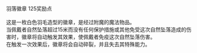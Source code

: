 <title>羽落徽章</title>
<meta name="GENERATOR" content="WinCHM">
<meta http-equiv="Content-Type" content="text/html; charset=gb2312">
<br>羽落徽章 125奖励点 
<br>
<br>这是一枚白色羽毛造型的徽章，是经过附魔的魔法物品。 
<br>当佩戴者自然坠落超过15米而没有任何保护措施或其他免受这次自然坠落造成的伤害时，徽章将自动触发其效果，使佩戴者免疫这次自然坠落伤害。 
<br>在触发一次效果后，徽章将会自动碎裂，并且失去其特殊能力。